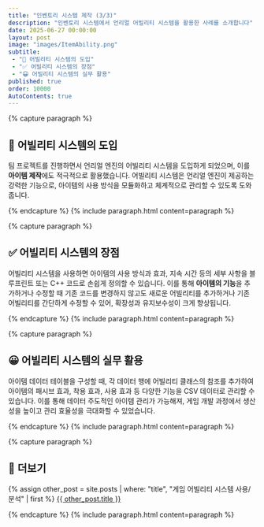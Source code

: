 ```yaml
---
title: "인벤토리 시스템 제작 (3/3)"
description: "인벤토리 시스템에서 언리얼 어빌리티 시스템을 활용한 사례를 소개합니다"
date: 2025-06-27 00:00:00
layout: post
image: "images/ItemAbility.png"
subtitle: 
 - "📄 어빌리티 시스템의 도입"
 - "✅ 어빌리티 시스템의 장점"
 - "😀 어빌리티 시스템의 실무 활용"
published: true
order: 10000
AutoContents: true
---
```



{% capture paragraph %}
## **📄 어빌리티 시스템의 도입**
팀 프로젝트를 진행하면서 언리얼 엔진의 어빌리티 시스템을 도입하게 되었으며, 
이를 **아이템 제작**에도 적극적으로 활용했습니다. 
어빌리티 시스템은 언리얼 엔진이 제공하는 강력한 기능으로, 
아이템의 사용 방식을 모듈화하고 체계적으로 관리할 수 있도록 도와줍니다.

{% endcapture %}
{% include paragraph.html content=paragraph %}

{% capture paragraph %}
## **✅ 어빌리티 시스템의 장점**
어빌리티 시스템을 사용하면 아이템의 사용 방식과 효과, 
지속 시간 등의 세부 사항을 블루프린트 또는 C++ 코드로 손쉽게 정의할 수 있습니다. 
이를 통해 **아이템의 기능**을 추가하거나 수정할 때 기존 코드를 변경하지 않고도 새로운 어빌리티를 추가하거나 기존 어빌리티를 간단하게 수정할 수 있어, 
확장성과 유지보수성이 크게 향상됩니다.

{% endcapture %}
{% include paragraph.html content=paragraph %}

{% capture paragraph %}
## **😀 어빌리티 시스템의 실무 활용**
아이템 데이터 테이블을 구성할 때, 
각 데이터 행에 어빌리티 클래스의 참조를 추가하여 
아이템의 패시브 효과, 착용 효과, 사용 효과 등 다양한 기능을 CSV 데이터로 관리할 수 있습니다. 
이를 통해 데이터 주도적인 아이템 관리가 가능해져, 
게임 개발 과정에서 생산성을 높이고 관리 효율성을 극대화할 수 있었습니다.

{% endcapture %}
{% include paragraph.html content=paragraph %}

{% capture paragraph %}
## 🔎 더보기
{% assign other_post = site.posts | where: "title", "게임 어빌리티 시스템 사용/분석" | first %}
<a class="Link" href="{{ other_post.url | relative_url }}">{{ other_post.title }}</a>

{% endcapture %}
{% include paragraph.html content=paragraph %}

<!-- 
{% comment %}
------------------------------------------------------
{% capture paragraph %}
## **제목**
<br><br>

### 배경  
<br><br>

### 문제 인식  
<br><br>

### 문제 해결 
<br><br>

{% endcapture %}
{% include paragraph.html content=paragraph %}
------------------------------------------------------
{% endcomment %}
-->
